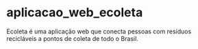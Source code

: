 # aplicacao_web_ecoleta
 Ecoleta é uma aplicação web que conecta pessoas com resíduos recicláveis a pontos de coleta de todo o Brasil. 
